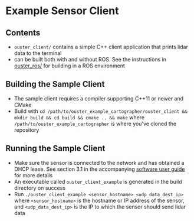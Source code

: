 # Example Sensor Client

## Contents
* `ouster_client/` contains a simple C++ client application that prints lidar
  data to the terminal
* can be built both with and without ROS. See the instructions in
  [ouster_ros/](../ouster_ros/README.md) for building in a ROS environment

## Building the Sample Client
* The sample client requires a compiler supporting C++11 or newer and CMake
* Build with `cd /path/to/ouster_example_cartographer/ouster_client && mkdir build && cd
  build && cmake .. && make` where `/path/to/ouster_example_cartographer` is where you've
  cloned the repository

## Running the Sample Client
* Make sure the sensor is connected to the network and has obtained a DHCP
  lease. See section 3.1 in the accompanying
  [software user guide](https://www.ouster.io/downloads) for more details
* An executable called `ouster_client_example` is generated in the build
  directory on success
* Run `./ouster_client_example <sensor_hostname> <udp_data_dest_ip>` where
  `<sensor_hostname>` is the hostname or IP address of the sensor, and
  `<udp_data_dest_ip>` is the IP to which the sensor should send lidar data
